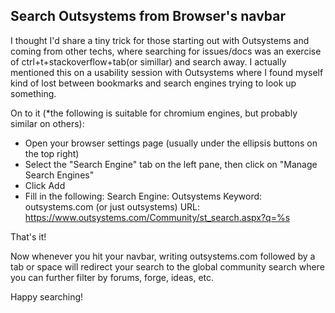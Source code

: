 ## Search Outsystems from Browser's navbar


I thought I'd share a tiny trick for those starting out with Outsystems and coming from other techs, where searching for issues/docs was an exercise of ctrl+t+stackoverflow+tab(or simillar) and search away. I actually mentioned this on a usability session with Outsystems where I found myself kind of lost between bookmarks and search engines trying to look up something.

On to it (*the following is suitable for chromium engines, but probably similar on others):

- Open your browser settings page (usually under the ellipsis buttons on the top right)
- Select the "Search Engine" tab on the left pane, then click on "Manage Search Engines"
- Click Add
- Fill in the following:
Search Engine: Outsystems
Keyword: outsystems.com (or just outsystems)
URL: https://www.outsystems.com/Community/st_search.aspx?q=%s

That's it!

Now whenever you hit your navbar, writing outsystems.com followed by a tab or space will redirect your search to the global community search where you can further filter by forums, forge, ideas, etc.

Happy searching!